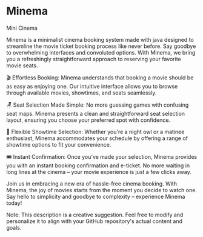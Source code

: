 # Minema
Mini Cinema

Minema is a minimalist cinema booking system made with java designed to streamline the movie ticket booking process like never before. Say goodbye to overwhelming interfaces and convoluted options. With Minema, we bring you a refreshingly straightforward approach to reserving your favorite movie seats.

🎬 Effortless Booking: Minema understands that booking a movie should be as easy as enjoying one. Our intuitive interface allows you to browse through available movies, showtimes, and seats seamlessly.

🪑 Seat Selection Made Simple: No more guessing games with confusing seat maps. Minema presents a clean and straightforward seat selection layout, ensuring you choose your preferred spot with confidence.

📅 Flexible Showtime Selection: Whether you're a night owl or a matinee enthusiast, Minema accommodates your schedule by offering a range of showtime options to fit your convenience.

🎟️ Instant Confirmation: Once you've made your selection, Minema provides you with an instant booking confirmation and e-ticket. No more waiting in long lines at the cinema – your movie experience is just a few clicks away.

Join us in embracing a new era of hassle-free cinema booking. With Minema, the joy of movies starts from the moment you decide to watch one. Say hello to simplicity and goodbye to complexity – experience Minema today!

Note: This description is a creative suggestion. Feel free to modify and personalize it to align with your GitHub repository's actual content and goals.
